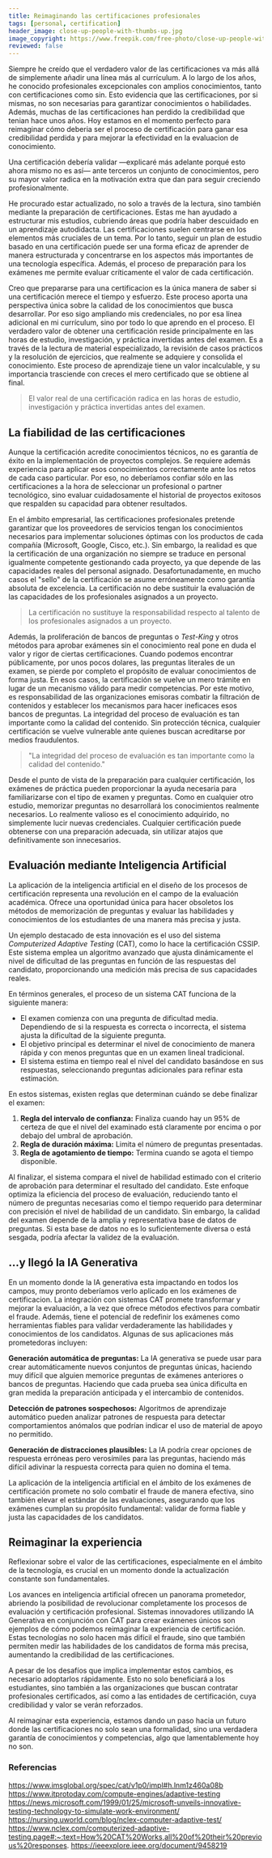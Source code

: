 ```yaml
---
title: Reimaginando las certificaciones profesionales
tags: [personal, certification]
header_image: close-up-people-with-thumbs-up.jpg
image_copyright: https://www.freepik.com/free-photo/close-up-people-with-thumbs-up_15501126.htm
reviewed: false
---
```

Siempre he creído que el verdadero valor de las certificaciones va más allá de simplemente añadir una línea más al currículum.<!-- excerpt-end --> A lo largo de los años, he conocido profesionales excepcionales con amplios conocimientos, tanto con certificaciones como sin. Esto evidencia que las certificaciones, por si mismas, no son necesarias para garantizar conocimientos o habilidades. Además, muchas de las certificaciones han perdido la credibilidad que tenian hace unos años. Hoy estamos en el momento perfecto para reimaginar cómo deberia ser el proceso de certificación para ganar esa credibilidad perdida y para mejorar la efectividad en la evaluacion de conocimiento.

Una certificación debería validar ―explicaré más adelante porqué esto ahora mismo no es así― ante terceros un conjunto de conocimientos, pero su mayor valor radica en la motivación extra que dan para seguir creciendo profesionalmente. 

He procurado estar actualizado, no solo a través de la lectura, sino también mediante la preparación de certificaciones. Estas me han ayudado a estructurar mis estudios, cubriendo áreas que podría haber descuidado en un aprendizaje autodidacta. Las certificaciones suelen centrarse en los elementos más cruciales de un tema. Por lo tanto, seguir un plan de estudio basado en una certificación puede ser una forma eficaz de aprender de manera estructurada y concentrarse en los aspectos más importantes de una tecnología específica. Además, el proceso de preparación para los exámenes me permite evaluar críticamente el valor de cada certificación. 

Creo que prepararse para una certificacion es la única manera de saber si una certificación merece el tiempo y esfuerzo. Este proceso aporta una perspectiva única sobre la calidad de los conocimientos que busca desarrollar. Por eso sigo ampliando mis credenciales, no por esa línea adicional en mi currículum, sino por todo lo que aprendo en el proceso. El verdadero valor de obtener una certificación reside principalmente en las horas de estudio, investigación, y práctica invertidas antes del examen. Es a través de la lectura de material especializado, la revisión de casos prácticos y la resolución de ejercicios, que realmente se adquiere y consolida el conocimiento. Este proceso de aprendizaje tiene un valor incalculable, y su importancia trasciende con creces el mero certificado que se obtiene al final.

> El valor real de una certificación radica en las horas de estudio, investigación y práctica invertidas antes del examen.

## La fiabilidad de las certificaciones

Aunque la certificación acredite conocimientos técnicos, no es garantía de éxito en la implementación de proyectos complejos. Se requiere además experiencia para aplicar esos conocimientos correctamente ante los retos de cada caso particular. Por eso, no deberíamos confiar sólo en las certificaciones a la hora de seleccionar un profesional o partner tecnológico, sino evaluar cuidadosamente el historial de proyectos exitosos que respalden su capacidad para obtener resultados.

En el ámbito empresarial, las certificaciones profesionales pretende garantizar que los proveedores de servicios tengan los conocimientos necesarios para implementar soluciones óptimas con los productos de cada compañía (Microsoft, Google, Cisco, etc.). Sin embargo, la realidad es que la certificación de una organización no siempre se traduce en personal igualmente competente gestionando cada proyecto, ya que depende de las capacidades reales del personal asignado. Desafortunadamente, en mucho casos el "sello" de la certificación se asume erróneamente como garantía absoluta de excelencia. La certificación no debe sustituir la evaluación de las capacidades de los profesionales asignados a un proyecto.

> La certificación no sustituye la responsabilidad respecto al talento de los profesionales asignados a un proyecto.

Además, la proliferación de bancos de preguntas o *Test-King* y otros métodos para aprobar exámenes sin el conocimiento real pone en duda el valor y rigor de ciertas certificaciones. Cuando podemos encontrar públicamente, por unos pocos dolares, las preguntas literales de un examen, se pierde por completo el propósito de evaluar conocimientos de forma justa. En esos casos, la certificación se vuelve un mero trámite en lugar de un mecanismo válido para medir competencias. Por este motivo, es responsabilidad de las organizaciones emisoras combatir la filtración de contenidos y establecer los mecanismos para hacer ineficaces esos bancos de preguntas. La integridad del proceso de evaluación es tan importante como la calidad del contenido. Sin protección técnica, cualquier certificación se vuelve vulnerable ante quienes buscan acreditarse por medios fraudulentos.

> "La integridad del proceso de evaluación es tan importante como la calidad del contenido."

Desde el punto de vista de la preparación para cualquier certificación, los exámenes de práctica pueden proporcionar la ayuda necesaria para familiarizarse con el tipo de examen y preguntas. Como en cualquier otro estudio, memorizar preguntas no desarrollará los conocimientos realmente necesarios. Lo realmente valioso es el conocimiento adquirido, no simplemente lucir nuevas credenciales. Cualquier certificación puede obtenerse con una preparación adecuada, sin utilizar atajos que definitivamente son innecesarios.

## Evaluación mediante Inteligencia Artificial

La aplicación de la inteligencia artificial en el diseño de los procesos de certificación representa una revolución en el campo de la evaluación académica. Ofrece una oportunidad única para hacer obsoletos los métodos de memorización de preguntas y evaluar las habilidades y conocimientos de los estudiantes de una manera más precisa y justa. 

Un ejemplo destacado de esta innovación es el uso del sistema *Computerized Adaptive Testing* (CAT), como lo hace la certificación CSSIP. Este sistema emplea un algoritmo avanzado que ajusta dinámicamente el nivel de dificultad de las preguntas en función de las respuestas del candidato, proporcionando una medición más precisa de sus capacidades reales.

En términos generales, el proceso de un sistema CAT funciona de la siguiente manera:

- El examen comienza con una pregunta de dificultad media. Dependiendo de si la respuesta es correcta o incorrecta, el sistema ajusta la dificultad de la siguiente pregunta.
- El objetivo principal es determinar el nivel de conocimiento de manera rápida y con menos preguntas que en un examen lineal tradicional.
- El sistema estima en tiempo real el nivel del candidato basándose en sus respuestas, seleccionando preguntas adicionales para refinar esta estimación.

En estos sistemas, existen reglas que determinan cuándo se debe finalizar el examen:

1. **Regla del intervalo de confianza:** Finaliza cuando hay un 95% de certeza de que el nivel del examinado está claramente por encima o por debajo del umbral de aprobación.
2. **Regla de duración máxima:** Limita el número de preguntas presentadas.
3. **Regla de agotamiento de tiempo:** Termina cuando se agota el tiempo disponible.

Al finalizar, el sistema compara el nivel de habilidad estimado con el criterio de aprobación para determinar el resultado del candidato. Este enfoque optimiza la eficiencia del proceso de evaluación, reduciendo tanto el número de preguntas necesarias como el tiempo requerido para determinar con precisión el nivel de habilidad de un candidato. Sin embargo, la calidad del examen depende de la amplia y representativa base de datos de preguntas. Si esta base de datos no es lo suficientemente diversa o está sesgada, podría afectar la validez de la evaluación.

## ...y llegó la IA Generativa

En un momento donde la IA generativa esta impactando en todos los campos, muy pronto deberíamos verlo aplicado en los exámenes de certificacion. La integración con sistemas CAT promete transformar y mejorar la evaluación, a la vez que ofrece métodos efectivos para combatir el fraude. Además, tiene el potencial de redefinir los exámenes como herramientas fiables para validar verdaderamente las habilidades y conocimientos de los candidatos. Algunas de sus aplicaciones más prometedoras incluyen:

**Generación automática de preguntas:** La IA generativa se puede usar para crear automáticamente nuevos conjuntos de preguntas únicas, haciendo muy difícil que alguien memorice preguntas de exámenes anteriores o bancos de preguntas. Haciendo que cada prueba sea única dificulta en gran medida la preparación anticipada y el intercambio de contenidos.

**Detección de patrones sospechosos:** Algoritmos de aprendizaje automático pueden analizar patrones de respuesta para detectar comportamientos anómalos que podrían indicar el uso de material de apoyo no permitido.

**Generación de distracciones plausibles:** La IA podría crear opciones de respuesta erróneas pero verosímiles para las preguntas, haciendo más difícil adivinar la respuesta correcta para quien no domina el tema.

La aplicación de la inteligencia artificial en el ámbito de los exámenes de certificación promete no solo combatir el fraude de manera efectiva, sino también elevar el estándar de las evaluaciones, asegurando que los exámenes cumplan su propósito fundamental: validar de forma fiable y justa las capacidades de los candidatos.

## Reimaginar la experiencia

Reflexionar sobre el valor de las certificaciones, especialmente en el ámbito de la tecnología, es crucial en un momento donde la actualización constante son fundamentales. 

Los avances en inteligencia artificial ofrecen un panorama prometedor, abriendo la posibilidad de revolucionar completamente los procesos de evaluación y certificación profesional. Sistemas innovadores utilizando IA Generativa en conjunción con CAT para crear exámenes únicos son ejemplos de cómo podemos reimaginar la experiencia de certificación. Estas tecnologías no solo hacen más difícil el fraude, sino que también permiten medir las habilidades de los candidatos de forma más precisa, aumentando la credibilidad de las certificaciones.

A pesar de los desafíos que implica implementar estos cambios, es necesario adoptarlos rápidamente. Esto no solo beneficiará a los estudiantes, sino también a las organizaciones que buscan contratar profesionales certificados, así como a las entidades de certificación, cuya credibilidad y valor se verán reforzados. 

Al reimaginar esta experiencia, estamos dando un paso hacia un futuro donde las certificaciones no solo sean una formalidad, sino una verdadera garantía de conocimientos y competencias, algo que lamentablemente hoy no son.

### Referencias

https://www.imsglobal.org/spec/cat/v1p0/impl#h.lnm1z460a08b
https://www.itprotoday.com/compute-engines/adaptive-testing
https://news.microsoft.com/1999/01/25/microsoft-unveils-innovative-testing-technology-to-simulate-work-environment/
https://nursing.uworld.com/blog/nclex-computer-adaptive-test/
https://www.nclex.com/computerized-adaptive-testing.page#:~:text=How%20CAT%20Works,all%20of%20their%20previous%20responses.
https://ieeexplore.ieee.org/document/9458219